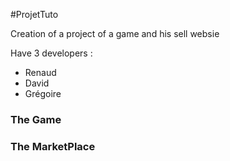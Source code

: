#ProjetTuto

Creation of a project of a game and his sell websie

Have 3 developers :
* Renaud
* David
* Grégoire


### The Game

### The MarketPlace